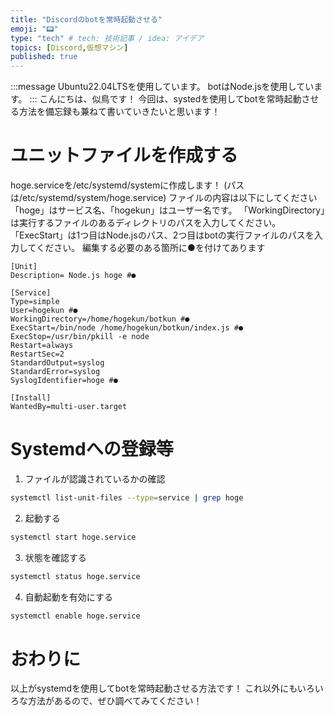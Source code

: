 ```yaml
---
title: "Discordのbotを常時起動させる"
emoji: "📟"
type: "tech" # tech: 技術記事 / idea: アイデア
topics: [Discord,仮想マシン]
published: true
---
```


:::message
Ubuntu22.04LTSを使用しています。
botはNode.jsを使用しています。
:::
こんにちは、似鳥です！
今回は、systedを使用してbotを常時起動させる方法を備忘録も兼ねて書いていきたいと思います！
# ユニットファイルを作成する
hoge.serviceを/etc/systemd/systemに作成します！
(パスは/etc/systemd/system/hoge.service)
ファイルの内容は以下にしてください
「hoge」はサービス名、「hogekun」はユーザー名です。
「WorkingDirectory」は実行するファイルのあるディレクトリのパスを入力してください。
「ExecStart」は1つ目はNode.jsのパス、2つ目はbotの実行ファイルのパスを入力してください。
編集する必要のある箇所に●を付けてあります
```a:hoge.service
[Unit]
Description= Node.js hoge #●

[Service]
Type=simple
User=hogekun #●
WorkingDirectory=/home/hogekun/botkun #●
ExecStart=/bin/node /home/hogekun/botkun/index.js #●
ExecStop=/usr/bin/pkill -e node
Restart=always
RestartSec=2
StandardOutput=syslog
StandardError=syslog
SyslogIdentifier=hoge #●

[Install]
WantedBy=multi-user.target
```

# Systemdへの登録等
1. ファイルが認識されているかの確認
```bash
systemctl list-unit-files --type=service | grep hoge
```
2. 起動する
```bash
systemctl start hoge.service
```
3. 状態を確認する
```bash
systemctl status hoge.service
```
4. 自動起動を有効にする
```bash
systemctl enable hoge.service
```

# おわりに
以上がsystemdを使用してbotを常時起動させる方法です！
これ以外にもいろいろな方法があるので、ぜひ調べてみてください！